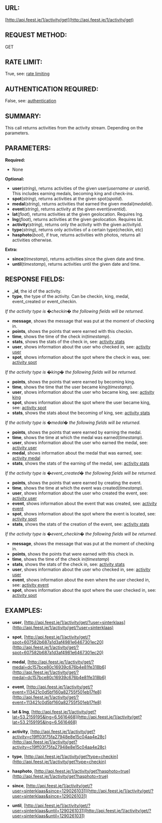 URL:
----
[http://api.feest.je/1/activity/get](http://api.feest.je/1/activity/get)

REQUEST METHOD:
---------------
GET

RATE LIMIT:
-----------
True, see: [rate limiting](<link naar ratelimitpagina>)

AUTHENTICATION REQUIRED:
------------------------
False, see: [authentication](<link naar authenticationpagina>)

SUMMARY:
--------
This call returns activities from the activity stream. Depending on the parameters.

PARAMETERS:
-----------

**Required:**

 - None

**Optional:**

 - **user**(*string*), returns activities of the given user(*username or userid*). This includes earning medals, becoming king and check-ins.
 - **spot**(*string*), returns activities at the given spot(*spotid*).
 - **medal**(*string*), returns activities that earned the given medal(*medalid*).
 - **event**(*string*), returns activity at the given event(*eventid*).
 - **lat**(*float*), returns activities at the given geolocation. Requires lng.
 - **lng**(*float*), returns activities at the given geolocation. Requires lat.
 - **activity**(*string*), returns only the activity with the given activityid.
 - **type**(*string*), returns only activities of a certain type(checkin, etc) 
 - **hasphoto**(*bool*), if true, returns activities with photos, returns all activities otherwise.

**Extra:**

 - **since**(*timestamp*), returns activities since the given date and time.
 - **until**(*timestamp*), returns activities until the given date and time.

RESPONSE FIELDS:
----------------

 -	**_id**, the id of the activity.
 -	**type**, the type of the activity. Can be checkin, king, medal, event_created or event_checkin.

 *If the activity type is �checkin� the following fields will be returned.* 

 -	**message**, shows the message that was put at the moment of checking in.
 -	**points**, shows the points that were earned with this checkin.
 -	**time**, shows the time of the check in(*timestamp*).
 -	**stats**,  shows the stats of the check in, see: [activity stats](<link naar stats pagina>)
 -	**user**, shows information about the user who checked in, see: [activity user](<link naar user pagina>)
 -	**spot**, shows information about the spot where the check in was, see: [activity spot](<link naar spot pagina>)

 *If the activity type is �king� the following fields will be returned.*

 -	**points**, shows the points that were earned by becoming king.
 -	**time**, shows the time that the user became king(*timestamp*).
 -	**user**, shows information about the user who became king, see: [activity king](<link naar user pagina>)
 -	**spot**, shows information about the spot where the user became king, see: [activity spot](<link naar spot pagina>)
 -	**stats**, shows the stats about the becoming of king, see: [activity stats](<link naar stats pagina>) 

 *If the activity type is �medal� the following fields will be returned.*

 -	**points**, shows the points that were earned by earning the medal.
 -	**time**, shows the time at which the medal was earned(*timestamp*).
 -	**user**, shows information about the user who earned the medal, see: [activity user](<link naar user pagina>)
 -	**medal**, shows information about the medal that was earned, see: [activity medal](<link naar medal pagina>)
 -	**stats**, shows the stats of the earning of the medal, see: [activity stats](<link naar stats pagina>)

 *If the activity type is �event_created� the following fields will be returned.*

 -	**points**, shows the points that were earned by creating the event.
 -	**time**, shows the time at which the event was created(*timestamp*).
 -	**user**, shows information about the user who created the event, see: [activity user](<link naar user pagina>)
 -	**event**, shows information about the event that was created, see: [activity event](<link naar event pagina>)
 -	**spot**, shows information about the spot where the event is located, see: [activity spot](<link naar spot pagina>)
 -	**stats**, shows the stats of the creation of the event, see: [activity stats](<link naar stats pagina>) 

 *If the activity type is �event_checkin� the following fields will be returned.*

 -	**message**, shows the message that was put at the moment of checking in.
 -	**points**, shows the points that were earned with this check in.
 -	**time**, shows the time of the check in(*timestamp*)
 -	**stats**, shows the stats of the check in, see: [activity stats](<link naar stats pagina>)
 -	**user**, shows information about the user who checked in, see: [activity user](<link naar user pagina>)
 -	**event**, shows information about the even where the user checked in, see: [activity event](<link naar event pagina>)
 -	**spot**, shows information about the spot where the user checked in, see: [activity spot](<link naar spot pagina>)


EXAMPLES:
---------
 - **user**, [http://api.feest.je/1/activity/get/?user=sinterklaas](http://api.feest.je/1/activity/get/?user=sinterklaas)
 - **spot**, [http://api.feest.je/1/activity/get/?spot=607582b687a1d3af4981e6467301ec20](http://api.feest.je/1/activity/get/?spot=607582b687a1d3af4981e6467301ec20)
 - **medal**, [http://api.feest.je/1/activity/get/?medal=dc157bce80c16939c676b4e81fe318b6](http://api.feest.je/1/activity/get/?medal=dc157bce80c16939c676b4e81fe318b6)
 - **event**, [http://api.feest.je/1/activity/get/?event=113421c0d5bf160a82755f501eb17fe8](http://api.feest.je/1/activity/get/?event=113421c0d5bf160a82755f501eb17fe8)
 - **lat & lng**, [http://api.feest.je/1/activity/get?lat=53.2159195&lng=6.5616468](http://api.feest.je/1/activity/get?lat=53.2159195&lng=6.5616468)
 - **activity**, [http://api.feest.je/1/activity/get?activity=c19ff03f75fa27948e8e15c04aa4e28c](http://api.feest.je/1/activity/get?activity=c19ff03f75fa27948e8e15c04aa4e28c)
 - **type**, [http://api.feest.je/1/activity/get?type=checkin](http://api.feest.je/1/activity/get?type=checkin)
 - **hasphoto**, [http://api.feest.je/1/activity/get?hasphoto=true](http://api.feest.je/1/activity/get?hasphoto=true)

 - **since**, [http://api.feest.je/1/activity/get/?user=sinterklaas&since=1290261031](http://api.feest.je/1/activity/get/?user=sinterklaas&since=1290261031)
 - **until**, [http://api.feest.je/1/activity/get/?user=sinterklaas&until=1290261031](http://api.feest.je/1/activity/get/?user=sinterklaas&until=1290261031)